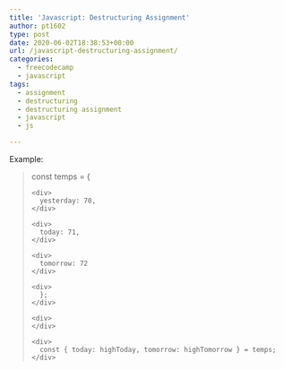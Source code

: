 ```yaml
---
title: 'Javascript: Destructuring Assignment'
author: pt1602
type: post
date: 2020-06-02T18:38:53+00:00
url: /javascript-destructuring-assignment/
categories:
  - freecodecamp
  - javascript
tags:
  - assignment
  - destructuring
  - destructuring assignment
  - javascript
  - js

---
```

Example:

<div>
  <blockquote>
    <div>
      const temps = {
    </div>
    
    <div>
      yesterday: 70,
    </div>
    
    <div>
      today: 71,
    </div>
    
    <div>
      tomorrow: 72
    </div>
    
    <div>
      };
    </div>
    
    <div>
    </div>
    
    <div>
      const { today: highToday, tomorrow: highTomorrow } = temps;
    </div>
  </blockquote>
</div>